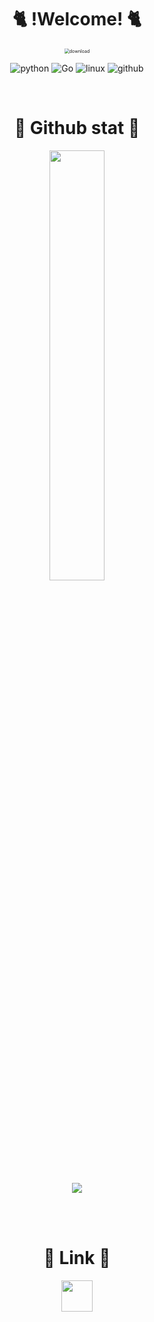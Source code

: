 
<div align="center">
  
# :cat2:  !Welcome!  :cat2:

<img src="https://user-images.githubusercontent.com/97100324/148666300-5e4760fd-9396-4327-b3dd-63ed79dfc1dd.jpg" alt="download" style="zoom:50%;" /> 

![python](https://img.shields.io/badge/python-3776AB.svg?&style=for-the-badge&logo=python&logoColor=black)
![Go](https://img.shields.io/badge/go-00ADD8.svg?&style=for-the-badge&logo=go&logoColor=black)
![linux](https://img.shields.io/badge/linux-FCC624.svg?&style=for-the-badge&logo=linux&logoColor=black)
![github](https://img.shields.io/badge/github-181717.svg?&style=for-the-badge&logo=github&logoColor=white)


<br/>


#  📎 Github stat 📎

<a href="s">
  <img src="https://github-readme-stats.vercel.app/api?username=kokoko12334&theme=tokyonight&show_icons=true&count_private=true" width="42%" />
</a>

![](http://github-profile-summary-cards.vercel.app/api/cards/profile-details?username=kokoko12334&theme=date_night)

<br/>

<br/>

#  🔗 Link 🔗

<a href="https://kokoko12334.tistory.com/" height="5" width="10" target="_blank">
	<img src="https://t1.daumcdn.net/cfile/tistory/9935084A5B9541D014" width="50" height="50"/>
<a>

</div>
